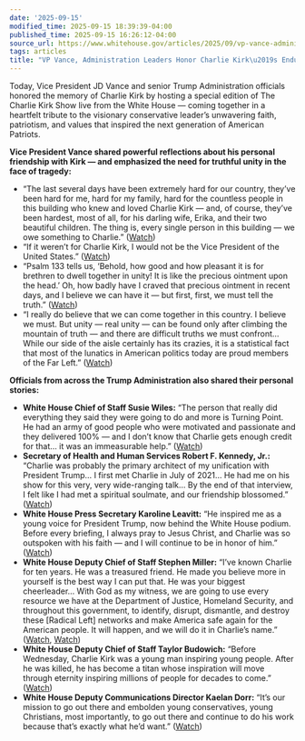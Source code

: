 ```yaml
---
date: '2025-09-15'
modified_time: 2025-09-15 18:39:39-04:00
published_time: 2025-09-15 16:26:12-04:00
source_url: https://www.whitehouse.gov/articles/2025/09/vp-vance-administration-leaders-honor-charlie-kirks-enduring-legacy/
tags: articles
title: "VP Vance, Administration Leaders Honor Charlie Kirk\u2019s Enduring Legacy"
---
```

 
Today, Vice President JD Vance and senior Trump Administration officials
honored the memory of Charlie Kirk by hosting a special edition of The
Charlie Kirk Show live from the White House — coming together in a
heartfelt tribute to the visionary conservative leader’s unwavering
faith, patriotism, and values that inspired the next generation of
American Patriots.

**Vice President Vance shared powerful reflections about his personal
friendship with Kirk — and emphasized the need for truthful unity in the
face of tragedy:**

-   “The last several days have been extremely hard for our country,
    they’ve been hard for me, hard for my family, hard for the countless
    people in this building who knew and loved Charlie Kirk — and, of
    course, they’ve been hardest, most of all, for his darling wife,
    Erika, and their two beautiful children. The thing is, every single
    person in this building — we owe something to Charlie.”
    ([Watch](https://x.com/RapidResponse47/status/1967625231352414461))
-   “If it weren’t for Charlie Kirk, I would not be the Vice President
    of the United States.”
    ([Watch](https://x.com/RapidResponse47/status/1967645677347057784))
-   “Psalm 133 tells us, ‘Behold, how good and how pleasant it is for
    brethren to dwell together in unity! It is like the precious
    ointment upon the head.’ Oh, how badly have I craved that precious
    ointment in recent days, and I believe we can have it — but first,
    first, we must tell the truth.”
    ([Watch](https://x.com/RapidResponse47/status/1967651075256717434))
-   “I really do believe that we can come together in this country. I
    believe we must. But unity — real unity — can be found only after
    climbing the mountain of truth — and there are difficult truths we
    must confront… While our side of the aisle certainly has its
    crazies, it is a statistical fact that most of the lunatics in
    American politics today are proud members of the Far Left.”
    ([Watch](https://x.com/RapidResponse47/status/1967652535679721576))

**Officials from across the Trump Administration also shared their
personal stories:**

-   **White House Chief of Staff Susie Wiles:** “The person that really
    did everything they said they were going to do and more is Turning
    Point. He had an army of good people who were motivated and
    passionate and they delivered 100% — and I don’t know that Charlie
    gets enough credit for that… it was an immeasurable help.”
    ([Watch](https://x.com/RapidResponse47/status/1967645301717733687))
-   **Secretary of Health and Human Services Robert F. Kennedy, Jr.:**
    “Charlie was probably the primary architect of my unification with
    President Trump… I first met Charlie in July of 2021… He had me on
    his show for this very, very wide-ranging talk… By the end of that
    interview, I felt like I had met a spiritual soulmate, and our
    friendship blossomed.”
    ([Watch](https://x.com/RapidResponse47/status/1967642823672598748))
-   **White House Press Secretary Karoline Leavitt:** “He inspired me as
    a young voice for President Trump, now behind the White House
    podium. Before every briefing, I always pray to Jesus Christ, and
    Charlie was so outspoken with his faith — and I will continue to be
    in honor of him.”
    ([Watch](https://x.com/RapidResponse47/status/1967634277434282105))
-   **White House Deputy Chief of Staff Stephen Miller:** “I’ve known
    Charlie for ten years. He was a treasured friend. He made you
    believe more in yourself is the best way I can put that. He was your
    biggest cheerleader… With God as my witness, we are going to use
    every resource we have at the Department of Justice, Homeland
    Security, and throughout this government, to identify, disrupt,
    dismantle, and destroy these \[Radical Left\] networks and make
    America safe again for the American people. It will happen, and we
    will do it in Charlie’s name.”
    ([Watch](https://x.com/RapidResponse47/status/1967627728687157593),
    [Watch](https://x.com/RapidResponse47/status/1967627684886061110))
-   **White House Deputy Chief of Staff Taylor Budowich:** “Before
    Wednesday, Charlie Kirk was a young man inspiring young people.
    After he was killed, he has become a titan whose inspiration will
    move through eternity inspiring millions of people for decades to
    come.”
    ([Watch](https://x.com/RapidResponse47/status/1967719868582793641))
-   **White House Deputy Communications Director Kaelan Dorr:** “It’s
    our mission to go out there and embolden young conservatives, young
    Christians, most importantly, to go out there and continue to do his
    work because that’s exactly what he’d want.”
    ([Watch](https://x.com/RapidResponse47/status/1967632525016314212))
